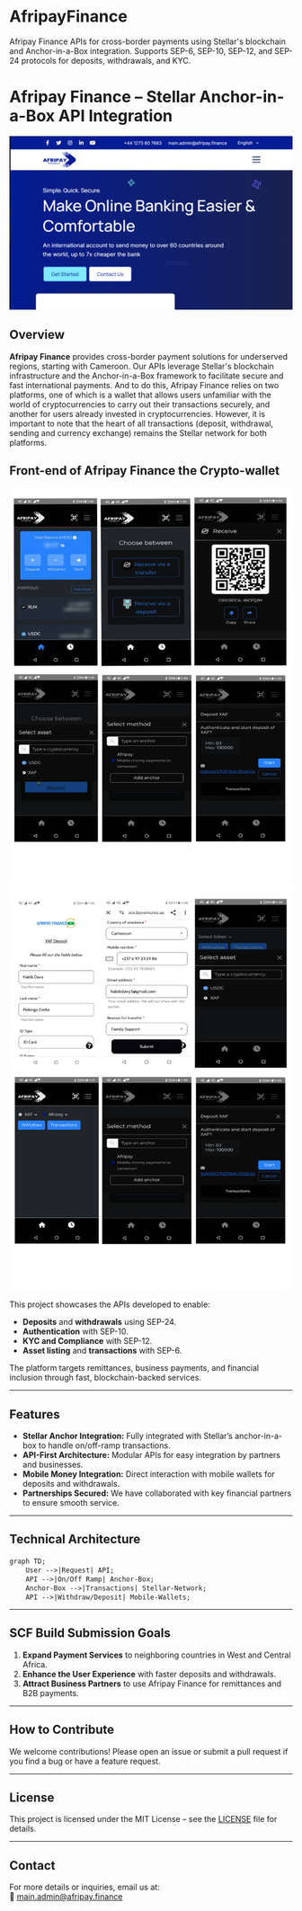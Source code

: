 # AfripayFinance
Afripay Finance APIs for cross-border payments using Stellar's blockchain and Anchor-in-a-Box integration. Supports SEP-6, SEP-10, SEP-12, and SEP-24 protocols for deposits, withdrawals, and KYC.


# Afripay Finance – Stellar Anchor-in-a-Box API Integration

![AF frontpage](./assets/mockups/afcollection/1.png)


## **Overview**  
**Afripay Finance** provides cross-border payment solutions for underserved regions, starting with Cameroon. Our APIs leverage Stellar's blockchain infrastructure and the Anchor-in-a-Box framework to facilitate secure and fast international payments. And to do this, Afripay Finance relies on two platforms, one of which is a wallet that allows users unfamiliar with the world of cryptocurrencies to carry out their transactions securely, and another for users already invested in cryptocurrencies. However, it is important to note that the heart of all transactions (deposit, withdrawal, sending and currency exchange) remains the Stellar network for both platforms.

## **Front-end of Afripay Finance the Crypto-wallet**

![Crypto-wallet](./assets/mockups/bpvcollection/groups/2.png)
![Crypto-wallet](./assets/mockups/bpvcollection/groups/3.png)

This project showcases the APIs developed to enable:
- **Deposits** and **withdrawals** using SEP-24.
- **Authentication** with SEP-10.
- **KYC and Compliance** with SEP-12.
- **Asset listing** and **transactions** with SEP-6.

The platform targets remittances, business payments, and financial inclusion through fast, blockchain-backed services.

---

## **Features**
- **Stellar Anchor Integration:** Fully integrated with Stellar’s anchor-in-a-box to handle on/off-ramp transactions.
- **API-First Architecture:** Modular APIs for easy integration by partners and businesses.
- **Mobile Money Integration:** Direct interaction with mobile wallets for deposits and withdrawals.
- **Partnerships Secured:** We have collaborated with key financial partners to ensure smooth service.


---

## **Technical Architecture**

```mermaid
graph TD;
    User -->|Request| API;
    API -->|On/Off Ramp| Anchor-Box;
    Anchor-Box -->|Transactions| Stellar-Network;
    API -->|Withdraw/Deposit| Mobile-Wallets;
```

---

## **SCF Build Submission Goals**  
1. **Expand Payment Services** to neighboring countries in West and Central Africa.  
2. **Enhance the User Experience** with faster deposits and withdrawals.  
3. **Attract Business Partners** to use Afripay Finance for remittances and B2B payments.  

---

## **How to Contribute**
We welcome contributions! Please open an issue or submit a pull request if you find a bug or have a feature request.

---

## **License**
This project is licensed under the MIT License – see the [LICENSE](LICENSE) file for details.

---

## **Contact**
For more details or inquiries, email us at:  
📧 main.admin@afripay.finance

